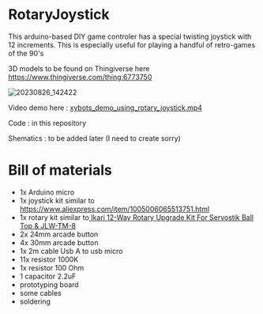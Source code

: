 # RotaryJoystick
This arduino-based DIY game controler has a special twisting joystick with 12 increments. This is especially useful for playing a handful of retro-games of the 90's 

3D models to be found on Thingiverse here
https://www.thingiverse.com/thing:6773750

![20230826_142422](https://github.com/user-attachments/assets/5e63fc64-675b-4e2e-8af0-e13196dbf1af)

Video demo here : [xybots_demo_using_rotary_joystick.mp4](https://github.com/hipe-0/RotaryJoystick/blob/main/xybots_demo_using_rotary_joystick.mp4)

Code : in this repository

Shematics : to be added later (I need to create sorry)

# Bill of materials

- 1x Arduino micro
- 1x joystick kit similar to https://www.aliexpress.com/item/1005006065513751.html
- 1x rotary kit similar to[ Ikari 12-Way Rotary Upgrade Kit For Servostik Ball Top & JLW-TM-8 ](https://www.ultimarc.com/arcade-controls/joystick-accessories/ikari-12-way-rotary-upgrade-for-servostik-j-stik/)
- 2x 24mm arcade button
- 4x 30mm arcade button
- 1x 2m cable Usb A to usb micro
- 11x resistor 1000K
- 1x resistor 100 Ohm
- 1 capacitor 2.2uF
- prototyping board
- some cables
- soldering
